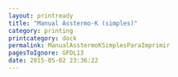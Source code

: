 ```yaml
---
layout: printready
title: "Manual Asstermo-K (simples)"
category: printing
printcategory: dock
permalink: ManualAsstermoKSimplesParaImprimir
pagesToIgnore: GFDL13
date: 2015-05-02 23:36:22
---
```



